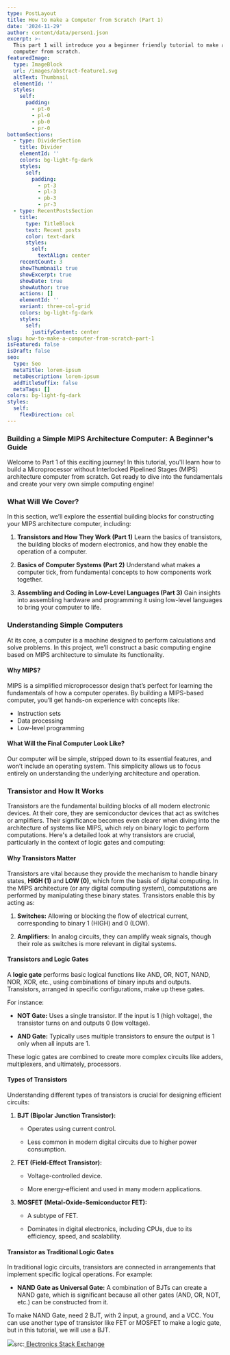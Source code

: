 ```yaml
---
type: PostLayout
title: How to make a Computer from Scratch (Part 1)
date: '2024-11-29'
author: content/data/person1.json
excerpt: >-
  This part 1 will introduce you a beginner friendly tutorial to make a simple
  computer from scratch.
featuredImage:
  type: ImageBlock
  url: /images/abstract-feature1.svg
  altText: Thumbnail
  elementId: ''
  styles:
    self:
      padding:
        - pt-0
        - pl-0
        - pb-0
        - pr-0
bottomSections:
  - type: DividerSection
    title: Divider
    elementId: ''
    colors: bg-light-fg-dark
    styles:
      self:
        padding:
          - pt-3
          - pl-3
          - pb-3
          - pr-3
  - type: RecentPostsSection
    title:
      type: TitleBlock
      text: Recent posts
      color: text-dark
      styles:
        self:
          textAlign: center
    recentCount: 3
    showThumbnail: true
    showExcerpt: true
    showDate: true
    showAuthor: true
    actions: []
    elementId: ''
    variant: three-col-grid
    colors: bg-light-fg-dark
    styles:
      self:
        justifyContent: center
slug: how-to-make-a-computer-from-scratch-part-1
isFeatured: false
isDraft: false
seo:
  type: Seo
  metaTitle: lorem-ipsum
  metaDescription: lorem-ipsum
  addTitleSuffix: false
  metaTags: []
colors: bg-light-fg-dark
styles:
  self:
    flexDirection: col
---
```

### **Building a Simple MIPS Architecture Computer: A Beginner's Guide**

Welcome to Part 1 of this exciting journey! In this tutorial, you'll learn how to build a Microprocessor without Interlocked Pipelined Stages (MIPS) architecture computer from scratch. Get ready to dive into the fundamentals and create your very own simple computing engine!

### **What Will We Cover?**

In this section, we’ll explore the essential building blocks for constructing your MIPS architecture computer, including:

1.  **Transistors and How They Work (Part 1)** Learn the basics of transistors, the building blocks of modern electronics, and how they enable the operation of a computer.

2.  **Basics of Computer Systems (Part 2)**
    Understand what makes a computer tick, from fundamental concepts to how components work together.

3.  **Assembling and Coding in Low-Level Languages (Part 3)**
    Gain insights into assembling hardware and programming it using low-level languages to bring your computer to life.

### **Understanding Simple Computers**

At its core, a computer is a machine designed to perform calculations and solve problems. In this project, we’ll construct a basic computing engine based on MIPS architecture to simulate its functionality.

#### Why MIPS?

MIPS is a simplified microprocessor design that’s perfect for learning the fundamentals of how a computer operates. By building a MIPS-based computer, you’ll get hands-on experience with concepts like:

*   Instruction sets
*   Data processing
*   Low-level programming

#### What Will the Final Computer Look Like?

Our computer will be simple, stripped down to its essential features, and won’t include an operating system. This simplicity allows us to focus entirely on understanding the underlying architecture and operation.

### **Transistor and How It Works**

Transistors are the fundamental building blocks of all modern electronic devices. At their core, they are semiconductor devices that act as switches or amplifiers. Their significance becomes even clearer when diving into the architecture of systems like MIPS, which rely on binary logic to perform computations. Here's a detailed look at why transistors are crucial, particularly in the context of logic gates and computing:

#### Why Transistors Matter

Transistors are vital because they provide the mechanism to handle binary states, **HIGH (1)** and **LOW (0)**, which form the basis of digital computing. In the MIPS architecture (or any digital computing system), computations are performed by manipulating these binary states. Transistors enable this by acting as:

1.  **Switches:** Allowing or blocking the flow of electrical current, corresponding to binary 1 (HIGH) and 0 (LOW).

2.  **Amplifiers:** In analog circuits, they can amplify weak signals, though their role as switches is more relevant in digital systems.

#### Transistors and Logic Gates

A **logic gate** performs basic logical functions like AND, OR, NOT, NAND, NOR, XOR, etc., using combinations of binary inputs and outputs. Transistors, arranged in specific configurations, make up these gates.

For instance:

*   **NOT Gate:** Uses a single transistor. If the input is 1 (high voltage), the transistor turns on and outputs 0 (low voltage).

*   **AND Gate:** Typically uses multiple transistors to ensure the output is 1 only when all inputs are 1.

These logic gates are combined to create more complex circuits like adders, multiplexers, and ultimately, processors.

#### Types of Transistors

Understanding different types of transistors is crucial for designing efficient circuits:

1.  **BJT (Bipolar Junction Transistor):**

    *   Operates using current control.

    *   Less common in modern digital circuits due to higher power consumption.

2.  **FET (Field-Effect Transistor):**

    *   Voltage-controlled device.

    *   More energy-efficient and used in many modern applications.

3.  **MOSFET (Metal-Oxide-Semiconductor FET):**

    *   A subtype of FET.

    *   Dominates in digital electronics, including CPUs, due to its efficiency, speed, and scalability.

#### Transistor as Traditional Logic Gates

In traditional logic circuits, transistors are connected in arrangements that implement specific logical operations. For example:

*   **NAND Gate as Universal Gate:** A combination of BJTs can create a NAND gate, which is significant because all other gates (AND, OR, NOT, etc.) can be constructed from it.

To make NAND Gate, need 2 BJT, with 2 input, a ground, and a VCC. You can use another type of transistor like FET or MOSFET to make a logic gate, but in this tutorial, we will use a BJT. 

![](https://i.sstatic.net/dmDGz.jpg)src:[ Electronics Stack Exchange](https://www.google.com/url?sa=i\&url=https%3A%2F%2Felectronics.stackexchange.com%2Fquestions%2F96531%2Fhow-does-this-bjt-circuit-work-as-a-nand-gate\&psig=AOvVaw1Grf_GcWT_TRWw4vAeHFHR\&ust=1733545154564000\&source=images\&cd=vfe\&opi=89978449\&ved=0CAMQjB1qFwoTCKjn2LilkooDFQAAAAAdAAAAABAE)

